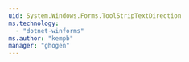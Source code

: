 ```yaml
---
uid: System.Windows.Forms.ToolStripTextDirection
ms.technology: 
  - "dotnet-winforms"
ms.author: "kempb"
manager: "ghogen"
---
```

